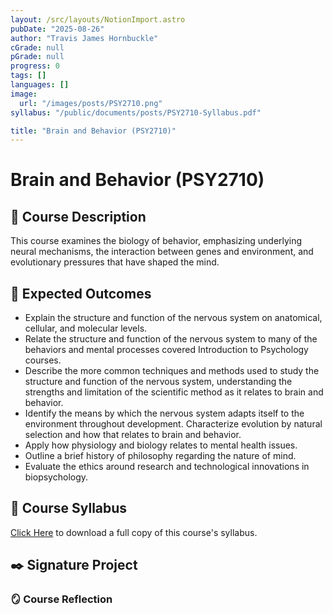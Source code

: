```yaml
---
layout: /src/layouts/NotionImport.astro
pubDate: "2025-08-26"
author: "Travis James Hornbuckle"
cGrade: null
pGrade: null
progress: 0
tags: []
languages: []
image:
  url: "/images/posts/PSY2710.png"
syllabus: "/public/documents/posts/PSY2710-Syllabus.pdf"

title: "Brain and Behavior (PSY2710)"
---
```


# Brain and Behavior (PSY2710)


## **📝 Course Description**


This course examines the biology of behavior, emphasizing underlying neural mechanisms, the interaction between genes and environment, and evolutionary pressures that have shaped the mind.


## **🎯 Expected Outcomes**

- Explain the structure and function of the nervous system on anatomical, cellular, and molecular levels.
- Relate the structure and function of the nervous system to many of the behaviors and mental processes covered Introduction to Psychology courses.
- Describe the more common techniques and methods used to study the structure and function of the nervous system, understanding the strengths and limitation of the scientific method as it relates to brain and behavior.
- Identify the means by which the nervous system adapts itself to the environment throughout development.
Characterize evolution by natural selection and how that relates to brain and behavior.
- Apply how physiology and biology relates to mental health issues.
- Outline a brief history of philosophy regarding the nature of mind.
- Evaluate the ethics around research and technological innovations in biopsychology.

## **📝 Course Syllabus**


<a target="_blank" rel="noopener noreferrer" href="/documents/PSY2710-Syllabus.pdf">Click Here</a> to download a full copy of this course's syllabus.


## **✒️ Signature Project**


### 


### **🪞 Course Reflection**


